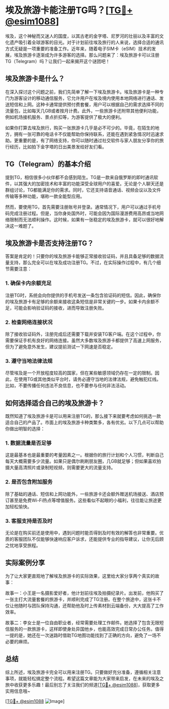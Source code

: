 # 埃及旅游卡能注册TG吗？[[TG💪+ @esim1088](https://t.me/s/esim1088)]

埃及，这个神秘而又迷人的国度，以其古老的金字塔、尼罗河的壮丽以及丰富的文化遗产吸引着全球游客的目光。对于计划前往埃及旅行的人来说，选择合适的通讯方式无疑是一项重要的准备工作。近年来，随着电子SIM卡（eSIM）技术的发展，埃及旅游卡逐渐成为许多游客的选择。那么问题来了：埃及旅游卡可以注册TG（Telegram）吗？让我们一起来揭开这个谜团吧！

## 埃及旅游卡是什么？

在深入探讨这个问题之前，我们先简单了解一下埃及旅游卡。埃及旅游卡是一种专门为游客设计的移动通信服务，它允许用户在埃及境内使用本地网络进行通话、发送短信和上网。这种卡通常提供预付费套餐，用户可以根据自己的需求选择不同的流量包，比如每天几GB或者按月计费。此外，一些旅游卡还附带其他便利功能，例如机场接机服务、景点折扣等，为游客提供了极大的便利。

如果你打算去埃及旅行，购买一张旅游卡几乎是必不可少的。毕竟，在陌生的地方，拥有一张可靠的电话卡不仅能帮助你保持联系，还能在遇到紧急情况时迅速求助。更重要的是，有了网络支持，你可以随时通过社交软件与家人朋友分享你的旅行经历，比如拍下金字塔的日出美景发给好友们看。

## TG（Telegram）的基本介绍

提到TG，相信很多小伙伴都不会感到陌生。TG是一款来自俄罗斯的即时通讯软件，以其强大的加密技术和丰富的功能深受全球用户的喜爱。无论是个人聊天还是群组讨论，TG都能满足你的需求。同时，它还支持语音通话、视频会议以及文件传输等多种功能，堪称一款全能型应用。

然而，要使用TG，首先需要注册账号并登录。通常情况下，用户可以通过手机号码完成注册过程。但是，当你身处国外时，可能会因为国际漫游费用高昂或当地网络限制而无法顺利操作。这时候，如果有一张稳定的埃及旅游卡，就可以很好地解决这一难题了。

## 埃及旅游卡是否支持注册TG？

答案是肯定的！只要你的埃及旅游卡能够正常接收验证码，并且具备足够的数据流量支持，那么完全可以在埃及成功注册TG。不过，在实际操作过程中，有几个细节需要注意：

### 1. 确保卡内余额充足

注册TG时，系统会向你提供的手机号发送一条包含验证码的短信。因此，确保你的埃及旅游卡有足够的余额来接收这条短信是非常关键的一步。如果卡内余额不足，可能会影响验证码的接收，进而导致注册失败。

### 2. 检查网络连接状况

除了接收验证码外，注册完成后还需要下载并安装TG客户端。在这个过程中，你需要保证手机有良好的网络连接。虽然大多数埃及旅游卡都提供了高速上网服务，但为了避免意外发生，建议提前测试一下网速是否稳定。

### 3. 遵守当地法律法规

尽管埃及是一个开放程度较高的国家，但在某些敏感领域仍存在一定的限制。因此，在使用TG或其他类似平台时，请务必遵守当地的法律法规，避免触犯红线。比如，不要传播任何违法不良信息，也不要参与任何非法活动。

## 如何选择适合自己的埃及旅游卡？

既然知道了埃及旅游卡是可以用来注册TG的，那么接下来就要考虑如何挑选一款适合自己的产品了。市面上的埃及旅游卡种类繁多，各有优劣。以下几点可以帮助你做出明智的选择：

### 1. 数据流量是否足够

这是最基本也是最重要的考量因素之一。根据你的旅行计划和个人习惯，判断自己每天大概需要多少流量。如果只是偶尔刷刷朋友圈，几GB就足够；但如果喜欢拍摄大量高清照片或录制短视频，则需要更大的流量支持。

### 2. 是否包含附加服务

除了基础的通话、短信和上网功能外，一些旅游卡还会额外赠送机场接送、酒店预订甚至是免费Wi-Fi热点等增值服务。这些看似不起眼的小福利，往往能让旅途更加轻松愉快。

### 3. 客服支持是否及时

无论是在购买前还是使用中，遇到问题时能否得到及时有效的解答也非常重要。优质的客服团队不仅能够快速响应客户诉求，还能提供专业的指导建议，让你无后顾之忧地享受旅程。

## 实际案例分享

为了让大家更直观地了解埃及旅游卡的实际效果，这里给大家分享两个真实的故事：

故事一：小王是一名摄影爱好者，他计划前往埃及拍摄纪录片。出发前，他购买了一张主打大流量套餐的旅游卡，并顺利完成了TG注册。在整个旅途中，这张卡不仅让他随时与团队保持沟通，还帮助他及时上传素材到云端备份，大大提高了工作效率。

故事二：李女士是一位自由职业者，经常需要处理工作邮件。她选择了包含无限短信服务的一款旅游卡，这样即使身处异国他乡，也能高效完成日常办公任务。值得一提的是，她还在一次迷路时借助TG地图功能找到了正确的方向，避免了一场不必要的麻烦。

## 总结

综上所述，埃及旅游卡完全可以用来注册TG。只要做好充分准备，遵循相关注意事项，就能轻松搞定整个流程。希望这篇文章能为大家带来启发，在未来的埃及之旅中收获更多乐趣！最后别忘了关注我们的频道[[TG💪+ @esim1088](https://t.me/s/esim1088)]，获取更多实用信息哦~

[[TG💪+ @esim1088](https://t.me/s/esim1088) ![Image](https://i.postimg.cc/4NQfJmqS/Snipaste-2025-05-13-00-14-12.png)]